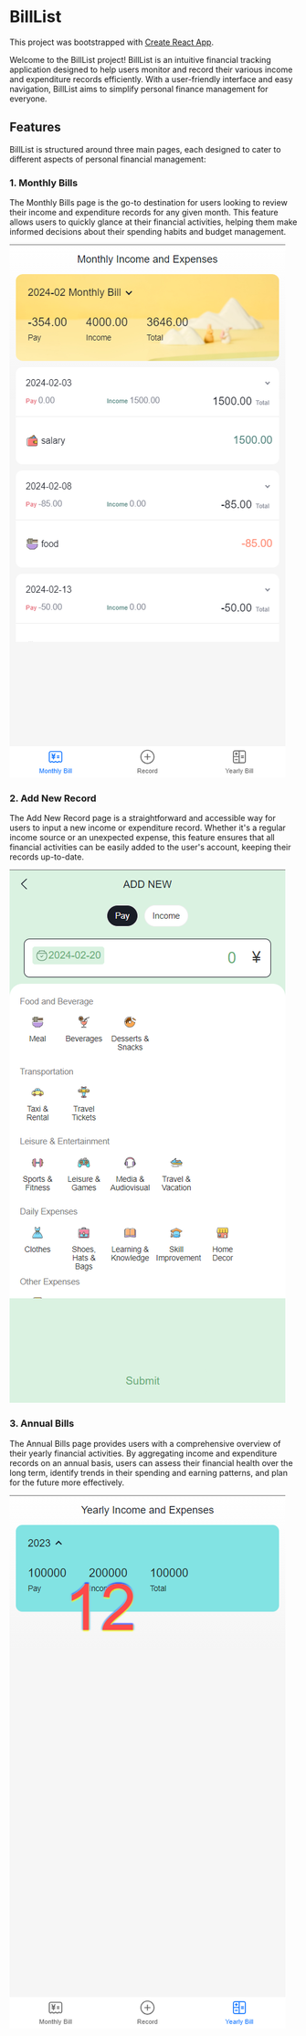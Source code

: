 # BillList

This project was bootstrapped with [Create React App](https://github.com/facebook/create-react-app).

Welcome to the BillList project! BillList is an intuitive financial tracking application designed to help users monitor and record their various income and expenditure records efficiently. With a user-friendly interface and easy navigation, BillList aims to simplify personal finance management for everyone.

## Features

BillList is structured around three main pages, each designed to cater to different aspects of personal financial management:

### 1. Monthly Bills

The Monthly Bills page is the go-to destination for users looking to review their income and expenditure records for any given month. This feature allows users to quickly glance at their financial activities, helping them make informed decisions about their spending habits and budget management.

![monthly](.\public\screenshot\monthly.png)

### 2. Add New Record

The Add New Record page is a straightforward and accessible way for users to input a new income or expenditure record. Whether it's a regular income source or an unexpected expense, this feature ensures that all financial activities can be easily added to the user's account, keeping their records up-to-date.

![addNew](.\public\screenshot\addNew.png)

### 3. Annual Bills

The Annual Bills page provides users with a comprehensive overview of their yearly financial activities. By aggregating income and expenditure records on an annual basis, users can assess their financial health over the long term, identify trends in their spending and earning patterns, and plan for the future more effectively.

![yearly](.\public\screenshot\yearly.png)
